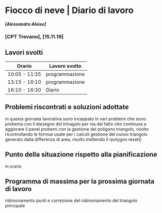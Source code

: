 
# Fiocco di neve | Diario di lavoro
##### [Alessandro Aloise]
### [CPT Trevano], [15.11.19]

## Lavori svolti


|Orario        |Lavoro svolto                                 |
|--------------|----------------------------------------------|
|10:05 - 11:35 |programmazione                                |
|13:15 - 16:10 |programmazione                                |
|16:10 - 16:30 |Diario                                        |




##  Problemi riscontrati e soluzioni adottate
in questa giornata lavorativa sono incappato in vari problemi che sono:
probema con il diesegno del trinagolo per via del fatto che continuva a aggiorare il panel
probemi con la gestione del poligono triangolo, risolto ricontrollando le formue usate per i calcoli
gestione del nuovo triangolo generato dalla differenza di area, risolto mettendo il  rpolygon.reset()


##  Punto della situazione rispetto alla pianificazione
in orario

## Programma di massima per la prossima giornata di lavoro
ridimonamento punti e correzione del ridimonamento del triangolo principale
